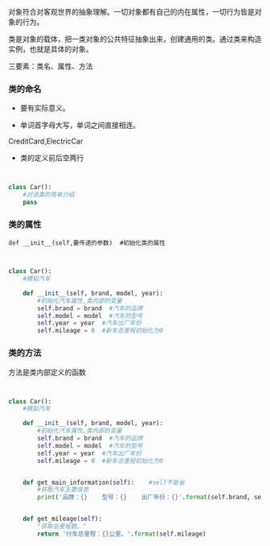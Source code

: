 对象符合对客观世界的抽象理解。一切对象都有自己的内在属性，一切行为皆是对象的行为。

类是对象的载体，把一类对象的公共特征抽象出来，创建通用的类。通过类来构造实例，也就是具体的对象。

三要素：类名、属性、方法

### 类的命名

- 要有实际意义。

- 单词首字母大写，单词之间直接相连。

CreditCard,ElectricCar

- 类的定义前后空两行

```python


class Car():
	#对该类的简单介绍
	pass


```

### 类的属性

```
def __init__(self,要传递的参数)  #初始化类的属性
```
```python


class Car():
	#模拟汽车

	def __init__(self, brand, model, year):
		#初始化汽车属性,类内部的变量
		self.brand = brand  #汽车的品牌
		self.model = model  #汽车的型号
		self.year = year  #汽车出厂年份
		self.mileage = 0  #新车总里程初始化为0


```
### 类的方法

方法是类内部定义的函数
```python


class Car():
	#模拟汽车

	def __init__(self, brand, model, year):
		#初始化汽车属性,类内部的变量
		self.brand = brand  #汽车的品牌
		self.model = model  #汽车的型号
		self.year = year  #汽车出厂年份
		self.mileage = 0  #新车总里程初始化为0


	def get_main_information(self):    #self不能省
		#获取汽车主要信息
		print('品牌：{}    型号：{}    出厂年份：{}'.format(self.brand, self.model, self.year))


	def get_mileage(self):
		"获取总里程数。"
		return '行车总里程：{}公里。'.format(self.mileage)

		
```
